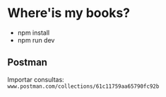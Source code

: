 # Where'is my books?
 - npm install 
 - npm run dev
## Postman

Importar consultas:</br>
```www.postman.com/collections/61c11759aa65790fc92b```
